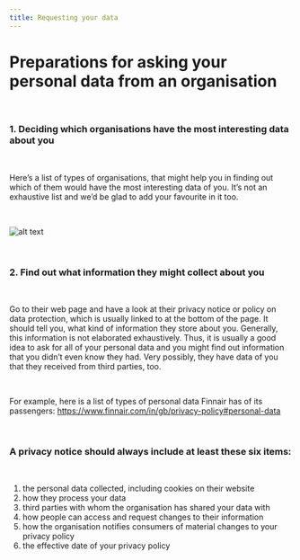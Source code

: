 ```yaml
---
title: Requesting your data
---
```

# Preparations for asking your personal data from an organisation

&nbsp;

### 1. Deciding which organisations have the most interesting data about you

&nbsp;

Here’s a list of types of organisations, that might help you in finding out which of them would have the most interesting data of you. It’s not an exhaustive list and we’d be glad to add your favourite in it too.

&nbsp;

![alt text](https://raw.githubusercontent.com/digirights/course-in-a-box/gh-pages/img/Business_sectors.jpg "Business sectors that probably have personal data of you")

&nbsp;

### 2. Find out what information they might collect about you

&nbsp;

Go to their web page and have a look at their privacy notice or policy on data protection, which is usually linked to at the bottom of the page. It should tell you, what kind of information they store about you. Generally, this information is not elaborated exhaustively. Thus, it is usually a good idea to ask for all of your personal data and you might find out information that you didn’t even know they had. Very possibly, they have data of you that they received from third parties, too.

&nbsp;

For example, here is a list of types of personal data Finnair has of its passengers:
<https://www.finnair.com/in/gb/privacy-policy#personal-data>

&nbsp;

### A privacy notice should always include at least these six items:
&nbsp;

1. the personal data collected, including cookies on their website
2. how they process your data
3. third parties with whom the organisation has shared your data with
4. how people can access and request changes to their information
5. how the organisation notifies consumers of material changes to your privacy policy
6. the effective date of your privacy policy
